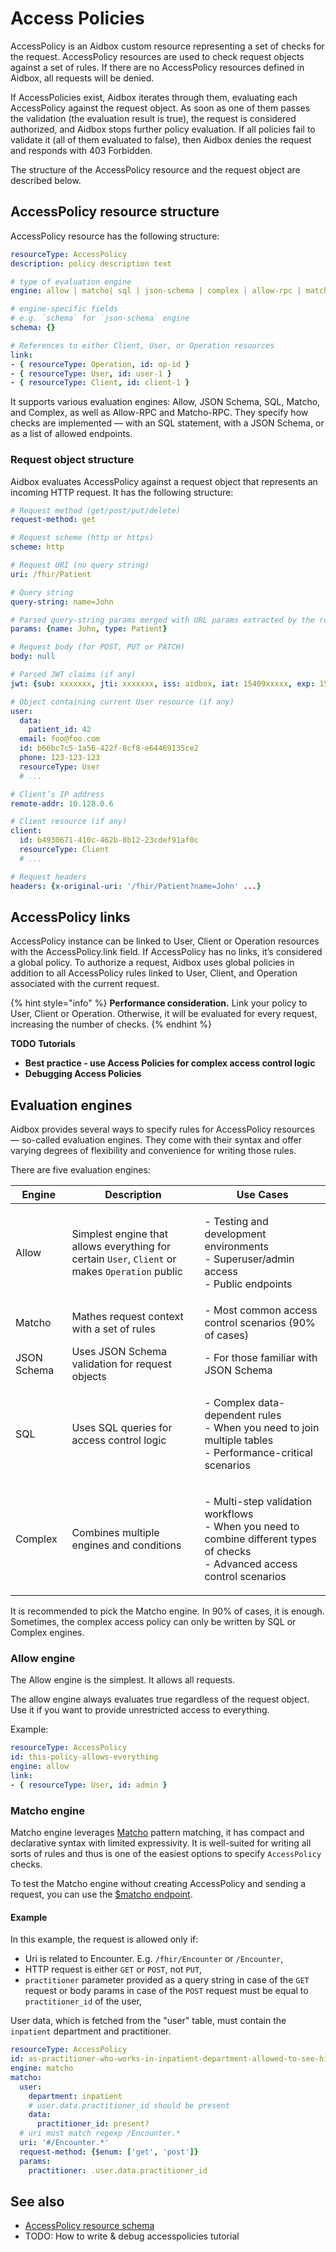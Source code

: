 # Access Policies

AccessPolicy is an Aidbox custom resource representing a set of checks for the request. AccessPolicy resources are used to check request objects against a set of rules. If there are no AccessPolicy resources defined in Aidbox, all requests will be denied.

If AccessPolicies exist, Aidbox iterates through them, evaluating each AccessPolicy against the request object. As soon as one of them passes the validation (the evaluation result is true), the request is considered authorized, and Aidbox stops further policy evaluation. If all policies fail to validate it (all of them evaluated to false), then Aidbox denies the request and responds with 403 Forbidden.

The structure of the AccessPolicy resource and the request object are described below.

## AccessPolicy resource structure

AccessPolicy resource has the following structure:

```yaml
resourceType: AccessPolicy
description: policy description text

# type of evaluation engine
engine: allow | matcho| sql | json-schema | complex | allow-rpc | matcho-rpc

# engine-specific fields
# e.g. `schema` for `json-schema` engine
schema: {}

# References to either Client, User, or Operation resources
link:
- { resourceType: Operation, id: op-id }
- { resourceType: User, id: user-1 }
- { resourceType: Client, id: client-1 }
```

It supports various evaluation engines: Allow, JSON Schema, SQL, Matcho, and Complex, as well as Allow-RPC and Matcho-RPC. They specify how checks are implemented — with an SQL statement, with a JSON Schema, or as a list of allowed endpoints.

### Request object structure

Aidbox evaluates AccessPolicy against a request object that represents an incoming HTTP request. It has the following structure:

```yaml
# Request method (get/post/put/delete)
request-method: get

# Request scheme (http or https)
scheme: http

# Request URI (no query string)
uri: /fhir/Patient

# Query string
query-string: name=John

# Parsed query-string params merged with URL params extracted by the routing engine
params: {name: John, type: Patient}

# Request body (for POST, PUT or PATCH)
body: null

# Parsed JWT claims (if any)
jwt: {sub: xxxxxxx, jti: xxxxxxx, iss: aidbox, iat: 15409xxxxx, exp: 15409xxxxxa}

# Object containing current User resource (if any)
user:
  data:
    patient_id: 42
  email: foo@foo.com
  id: b66bc7c5-1a56-422f-8cf8-e64469135ce2
  phone: 123-123-123
  resourceType: User
  # ...

# Client’s IP address
remote-addr: 10.128.0.6

# Client resource (if any)
client:
  id: b4930671-410c-462b-8b12-23cdef91af0c
  resourceType: Client
  # ...

# Request headers
headers: {x-original-uri: '/fhir/Patient?name=John' ...}
```

## AccessPolicy links

AccessPolicy instance can be linked to User, Client or Operation resources with the AccessPolicy.link field. If AccessPolicy has no links, it’s considered a global policy. To authorize a request, Aidbox uses global policies in addition to all AccessPolicy rules linked to User, Client, and Operation associated with the current request.

{% hint style="info" %}
**Performance consideration.** Link your policy to User, Client or Operation. Otherwise, it will be evaluated for every request, increasing the number of checks.
{% endhint %}

**TODO Tutorials**

* **Best practice - use Access Policies for complex access control logic**
* **Debugging Access Policies**

## Evaluation engines

Aidbox provides several ways to specify rules for AccessPolicy resources — so-called evaluation engines. They come with their syntax and offer varying degrees of flexibility and convenience for writing those rules.

There are five evaluation engines:

| Engine      | Description                                                                                     | Use Cases                                                                                                                               |
| ----------- | ----------------------------------------------------------------------------------------------- | --------------------------------------------------------------------------------------------------------------------------------------- |
| Allow       | Simplest engine that allows everything for certain `User`, `Client` or makes `Operation` public | <p>- Testing and development environments<br>- Superuser/admin access<br>- Public endpoints</p>                                         |
| Matcho      | Mathes request context with a set of rules                                                      | - Most common access control scenarios (90% of cases)                                                                                   |
| JSON Schema | Uses JSON Schema validation for request objects                                                 | - For those familiar with JSON Schema                                                                                                   |
| SQL         | Uses SQL queries for access control logic                                                       | <p>- Complex data-dependent rules<br>- When you need to join multiple tables<br>- Performance-critical scenarios</p>                    |
| Complex     | Combines multiple engines and conditions                                                        | <p>- Multi-step validation workflows<br>- When you need to combine different types of checks<br>- Advanced access control scenarios</p> |

It is recommended to pick the Matcho engine. In 90% of cases, it is enough. Sometimes, the complex access policy can only be written by SQL or Complex engines.

### Allow engine

The Allow engine is the simplest. It allows all requests.

The allow engine always evaluates true regardless of the request object. Use it if you want to provide unrestricted access to everything.

Example:

```yaml
resourceType: AccessPolicy
id: this-policy-allows-everything
engine: allow
link:
- { resourceType: User, id: admin }
```

### Matcho engine

Matcho engine leverages [Matcho](https://github.com/HealthSamurai/matcho) pattern matching, it has compact and declarative syntax with limited expressivity. It is well-suited for writing all sorts of rules and thus is one of the easiest options to specify `AccessPolicy` checks.

To test the Matcho engine without creating AccessPolicy and sending a request, you can use the [$matcho endpoint](../../../api/rest-api/other/usdmatcho.md).

#### Example

In this example, the request is allowed only if:

* Uri is related to Encounter. E.g. `/fhir/Encounter` or `/Encounter`,
* HTTP request is either `GET` or `POST`, not `PUT`,
* `practitioner` parameter provided as a query string in case of the `GET` request or body params in case of the `POST` request must be equal to `practitioner_id` of the user,

User data, which is fetched from the "user" table, must contain the `inpatient` department and practitioner.

```yaml
resourceType: AccessPolicy
id: as-practitioner-who-works-in-inpatient-department-allowed-to-see-his-patients
engine: matcho
matcho:
  user: 
    department: inpatient
    # user.data.practitioner_id should be present
    data: 
      practitioner_id: present?
  # uri must match regexp /Encounter.*
  uri: '#/Encounter.*'
  request-method: {$enum: ['get', 'post']}
  params:
    practitioner: .user.data.practitioner_id 
```

## See also

* [AccessPolicy resource schema](../../../reference/system-resources-reference/iam-module-resources.md#accesspolicy)
* TODO: How to write & debug accesspolicies tutorial

